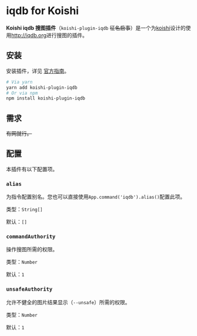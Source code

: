# iqdb for Koishi

**Koishi iqdb 搜图插件**（`koishi-plugin-iqdb` ~~征名启事~~）是一个为[koishi](https://github.com/koishijs/koishi)设计的使用<http://iqdb.org>进行搜图的插件。

## 安装

安装插件，详见 [官方指南](https://koishi.js.org/guide/context.html)。

```bash
# Via yarn
yarn add koishi-plugin-iqdb
# Or via npm
npm install koishi-plugin-iqdb
```

## 需求

~~有网就行。~~

## 配置

本插件有以下配置项。

### `alias`

为指令配置别名。您也可以直接使用`App.command('iqdb').alias()`配置此项。

类型：`String[]`

默认：`[]`

### `commandAuthority`

操作搜图所需的权限。

类型：`Number`

默认：`1`

### `unsafeAuthority`

允许不健全的图片结果显示（`--unsafe`）所需的权限。

类型：`Number`

默认：`1`